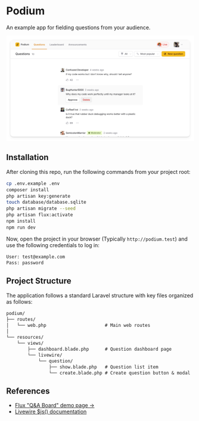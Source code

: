 # Podium

An example app for fielding questions from your audience.

![A screenshot of the app](/screenshot.png)

## Installation

After cloning this repo, run the following commands from your project root:

```bash
cp .env.example .env
composer install
php artisan key:generate
touch database/database.sqlite
php artisan migrate --seed
php artisan flux:activate
npm install
npm run dev
```

Now, open the project in your browser (Typically `http://podium.test`) and use the following credentials to log in:

```
User: test@example.com
Pass: password
```

## Project Structure

The application follows a standard Laravel structure with key files organized as follows:

```
podium/
├── routes/
│   └── web.php                      # Main web routes
│
└── resources/
    └── views/
        ├── dashboard.blade.php      # Question dashboard page
        └── livewire/
            └── question/
                ├── show.blade.php   # Question list item
                └── create.blade.php # Create question button & modal
```

## References

- [Flux "Q&A Board" demo page →](https://fluxui.dev/demos)
- [Livewire $js() documentation](https://livewire.laravel.com/docs/actions#javascript-actions)
